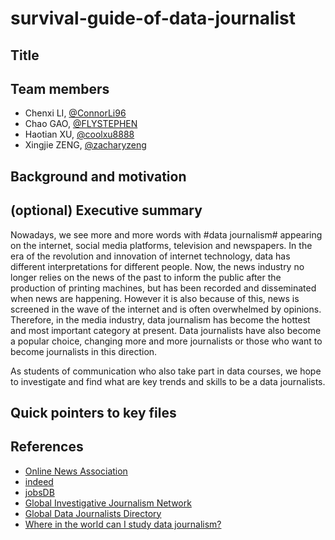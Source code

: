 # survival-guide-of-data-journalist
  
## Title


## Team members
- Chenxi LI, [@ConnorLi96](https://github.com/ConnorLi96)
- Chao GAO, [@FLYSTEPHEN](https://github.com/FLYSTEPHEN)
- Haotian XU, [@coolxu8888](https://github.com/coolxu8888)
- Xingjie ZENG, [@zacharyzeng](https://github.com/zacharyzeng)
## Background and motivation

## (optional) Executive summary
Nowadays, we see more and more words with #data journalism# appearing on the internet, social media platforms, television and newspapers. In the era of the revolution and innovation of internet technology, data has different interpretations for different people. Now, the news industry no longer relies on the news of the past to inform the public after the production of printing machines, but has been recorded and disseminated when news are happening. However it is also because of this, news is screened in the wave of the internet and is often overwhelmed by opinions. Therefore, in the media industry, data journalism has become the hottest and most important category at present. Data journalists have also become a popular choice, changing more and more journalists or those who want to become journalists in this direction.
  
As students of communication who also take part in data courses, we hope to investigate and find what are key trends and skills to be a data journalists.

## Quick pointers to key files

## References
- [Online News Association](https://careers.journalists.org/jobs/?keywords=data+OR+journalist&page=1)
- [indeed](https://www.indeed.com/jobs?q=Data+Journalist+Internship&start=10)
- [jobsDB](https://hk.jobsdb.com/hk/search-jobs/data-journalist/1)
- [Global Investigative Journalism Network](https://cn.gijn.org/2018/08/24/%E6%95%B0%E6%8D%AE%E6%96%B0%E9%97%BB%E6%95%99%E8%82%B2%E5%93%AA%E5%AE%B6%E5%BC%BA%EF%BC%9F-%E6%95%B0%E6%8D%AE%E6%96%B0%E9%97%BB%E7%B2%BE%E9%80%89/)
- [Global Data Journalists Directory](http://jplusplus.github.io/global-directory/)
- [Where in the world can I study data journalism?](https://medium.com/ucd-ischool/where-in-the-world-can-i-study-data-journalism-44c006e55ea5)
